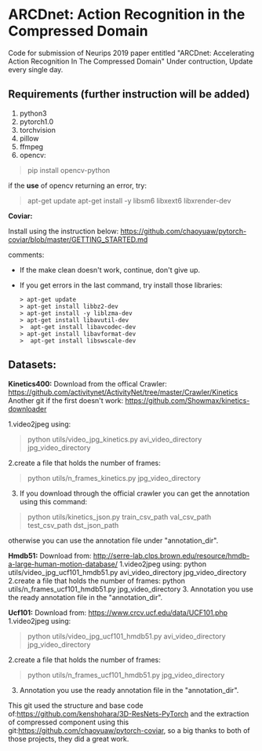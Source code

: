 
# ARCDnet: Action Recognition in the Compressed Domain
Code for submission of Neurips 2019 paper entitled "ARCDnet: Accelerating Action Recognition In The Compressed Domain"
Under contruction, Update every single day.

<h2>Requirements (further instruction will be added)</h2>
<ol>
<li>python3
<li>pytorch1.0
<li>torchvision
<li>pillow
<li>ffmpeg
<li>opencv:<br/></ol>

>  pip install opencv-python 


if the **use** of opencv returning an error, try:
>apt-get update
apt-get install -y libsm6 libxext6 libxrender-dev

**Coviar:**   

Install using the instruction below:
https://github.com/chaoyuaw/pytorch-coviar/blob/master/GETTING_STARTED.md

comments:
 - If the make clean doesn't work, continue, don't give up.
 - If you get errors in the last command, try install those libraries:

       > apt-get update 
       > apt-get install libbz2-dev 
       > apt-get install -y liblzma-dev 
       > apt-get install libavutil-dev
       >  apt-get install libavcodec-dev 
       > apt-get install libavformat-dev
       >  apt-get install libswscale-dev

</ol>


## Datasets:
**Kinetics400:**
Download from the offical Crawler:
https://github.com/activitynet/ActivityNet/tree/master/Crawler/Kinetics
Another git if the first doesn't work:
https://github.com/Showmax/kinetics-downloader

1.video2jpeg using:
  >python utils/video_jpg_kinetics.py avi_video_directory jpg_video_directory

2.create a file that holds the number of frames:
  >python utils/n_frames_kinetics.py jpg_video_directory

3. If you download through the official crawler you can get the annotation using this   command:
>python utils/kinetics_json.py train_csv_path val_csv_path test_csv_path dst_json_path

otherwise you can use the annotation file under "annotation_dir".

**Hmdb51:**
Download from:
http://serre-lab.clps.brown.edu/resource/hmdb-a-large-human-motion-database/
1.video2jpeg using:
python utils/video_jpg_ucf101_hmdb51.py avi_video_directory jpg_video_directory
2.create a file that holds the number of frames:
python utils/n_frames_ucf101_hmdb51.py jpg_video_directory
3. Annotation you use the ready annotation file in the "annotation_dir".

**Ucf101:**
Download from:
https://www.crcv.ucf.edu/data/UCF101.php
1.video2jpeg using:
  >python utils/video_jpg_ucf101_hmdb51.py avi_video_directory jpg_video_directory

2.create a file that holds the number of frames:
  >python utils/n_frames_ucf101_hmdb51.py jpg_video_directory
3. Annotation you use the ready annotation file in the "annotation_dir".


This git used the structure and base code of:https://github.com/kenshohara/3D-ResNets-PyTorch and the extraction of compressed component using this git:https://github.com/chaoyuaw/pytorch-coviar, so a big thanks to both of those projects, they did a great work.
